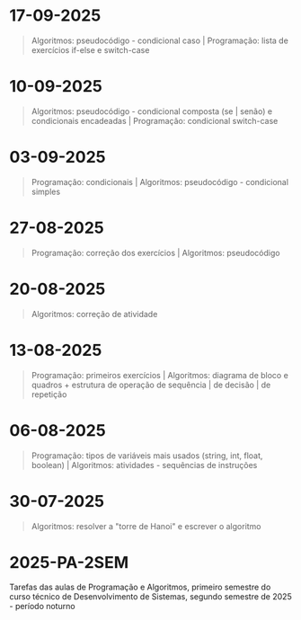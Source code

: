 # 17-09-2025
> Algoritmos: pseudocódigo - condicional caso
| Programação: lista de exercícios if-else e switch-case

# 10-09-2025
> Algoritmos: pseudocódigo - condicional composta (se | senão) e condicionais encadeadas
| Programação: condicional switch-case

# 03-09-2025
> Programação: condicionais 
| Algoritmos: pseudocódigo - condicional simples

# 27-08-2025
> Programação: correção dos exercícios
| Algoritmos: pseudocódigo

# 20-08-2025
> Algoritmos: correção de atividade

# 13-08-2025
> Programação: primeiros exercícios
| Algoritmos: diagrama de bloco e quadros + estrutura de operação de sequência | de decisão | de repetição

# 06-08-2025
> Programação: tipos de variáveis mais usados (string, int, float, boolean)
| Algoritmos: atividades - sequências de instruções

# 30-07-2025
> Algoritmos: resolver a "torre de Hanoi" e escrever o algoritmo

# 2025-PA-2SEM
Tarefas das aulas de Programação e Algoritmos, primeiro semestre do curso técnico de Desenvolvimento de Sistemas, segundo semestre de 2025 - período noturno